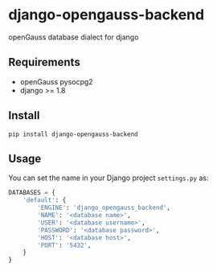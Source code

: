 # django-opengauss-backend

openGauss database dialect for django

## Requirements

- openGauss pysocpg2
- django >= 1.8

## Install

```shell
pip install django-opengauss-backend
```

## Usage

You can set the name in your Django project `settings.py` as:

```python
DATABASES = {
    'default': {
        'ENGINE': 'django_opengauss_backend',
        'NAME': '<database name>',
        'USER': '<database username>',
        'PASSWORD': '<database password>',
        'HOST': '<database host>',
        'PORT': '5432',
    }
}
```
